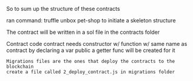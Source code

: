 So to sum up the structure of these contracts

ran command: truffle unbox pet-shop 
    to initiate a skeleton structure 

The contract will be written in a sol file in the contracts folder

Contract code
    contract needs constructor w/ function w/ same name as contract
    by declaring a var public a getter func will be created for it

    Migrations files are the ones that deploy the contracts to the blockchain
    create a file called 2_deploy_contract.js in migrations folder